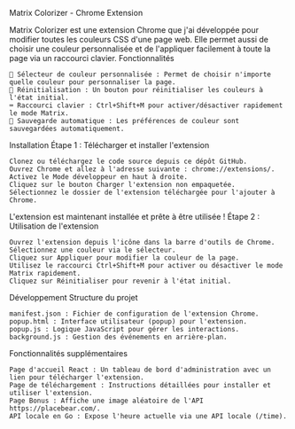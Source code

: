 Matrix Colorizer - Chrome Extension

Matrix Colorizer est une extension Chrome que j'ai développée pour modifier toutes les couleurs CSS d'une page web. Elle permet aussi de choisir une couleur personnalisée et de l'appliquer facilement à toute la page via un raccourci clavier.
Fonctionnalités

    🎨 Sélecteur de couleur personnalisée : Permet de choisir n'importe quelle couleur pour personnaliser la page.
    🔄 Réinitialisation : Un bouton pour réinitialiser les couleurs à l'état initial.
    ⌨️ Raccourci clavier : Ctrl+Shift+M pour activer/désactiver rapidement le mode Matrix.
    💾 Sauvegarde automatique : Les préférences de couleur sont sauvegardées automatiquement.

Installation
Étape 1 : Télécharger et installer l'extension

    Clonez ou téléchargez le code source depuis ce dépôt GitHub.
    Ouvrez Chrome et allez à l'adresse suivante : chrome://extensions/.
    Activez le Mode développeur en haut à droite.
    Cliquez sur le bouton Charger l'extension non empaquetée.
    Sélectionnez le dossier de l'extension téléchargée pour l'ajouter à Chrome.

L'extension est maintenant installée et prête à être utilisée !
Étape 2 : Utilisation de l'extension

    Ouvrez l'extension depuis l'icône dans la barre d'outils de Chrome.
    Sélectionnez une couleur via le sélecteur.
    Cliquez sur Appliquer pour modifier la couleur de la page.
    Utilisez le raccourci Ctrl+Shift+M pour activer ou désactiver le mode Matrix rapidement.
    Cliquez sur Réinitialiser pour revenir à l'état initial.

Développement
Structure du projet

    manifest.json : Fichier de configuration de l'extension Chrome.
    popup.html : Interface utilisateur (popup) pour l'extension.
    popup.js : Logique JavaScript pour gérer les interactions.
    background.js : Gestion des événements en arrière-plan.

Fonctionnalités supplémentaires

    Page d'accueil React : Un tableau de bord d'administration avec un lien pour télécharger l'extension.
    Page de téléchargement : Instructions détaillées pour installer et utiliser l'extension.
    Page Bonus : Affiche une image aléatoire de l'API https://placebear.com/.
    API locale en Go : Expose l'heure actuelle via une API locale (/time).